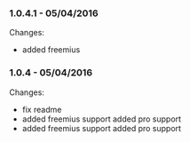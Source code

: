 

### 1.0.4.1 - 05/04/2016

 Changes: 


 * added freemius


### 1.0.4 - 05/04/2016

 Changes: 


 * fix readme
 * added freemius support
added pro support
 * added freemius support
added pro support
